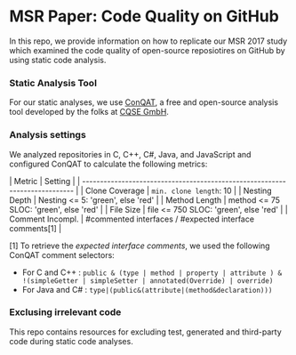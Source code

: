 # MSR Paper: Code Quality on GitHub
In this repo, we provide information on how to replicate our MSR 2017 study which examined the code quality of open-source reposiotires on GitHub by using static code analysis.

### Static Analysis Tool
For our static analyses, we use [ConQAT](https://www.cqse.eu/en/products/conqat/overview/), a free and open-source analysis tool developed by the folks at [CQSE GmbH](https://www.cqse.eu/en/).

### Analysis settings

We analyzed repositories in C, C++, C#, Java, and JavaScript and configured ConQAT to calculate the following metrics:

| Metric           | Setting                                                  |
| --------------------------------------------------------------------------- |
| Clone Coverage    | `min. clone length`: 10                                 |
| Nesting Depth     | Nesting <= 5: 'green', else 'red'                       |
| Method Length     | method <= 75 SLOC: 'green', else 'red'                  |
| File Size         | file <= 750 SLOC: 'green', else 'red'                   |
| Comment Incompl.  | #commented interfaces / #expected interface comments[1] |

[1] To retrieve the _expected interface comments_, we used the following ConQAT comment selectors:
- For C and C++ : `public & (type | method | property | attribute ) & !(simpleGetter | simpleSetter | annotated(Override) | override)`
- For Java and C# : `type|(public&(attribute|(method&declaration)))` 

### Exclusing irrelevant code
This repo contains resources for excluding test, generated and third-party code during static code analyses.

